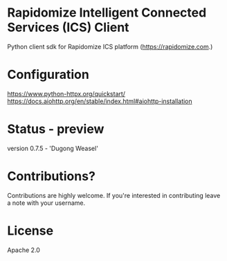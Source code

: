 # Rapidomize Intelligent Connected Services (ICS) Client
Python client sdk for Rapidomize ICS platform (https://rapidomize.com.)

# Configuration
https://www.python-httpx.org/quickstart/
https://docs.aiohttp.org/en/stable/index.html#aiohttp-installation

# Status - preview
version 0.7.5 - 'Dugong Weasel'

# Contributions?
Contributions are highly welcome. If you're interested in contributing leave a note with your username.


# License

Apache 2.0

